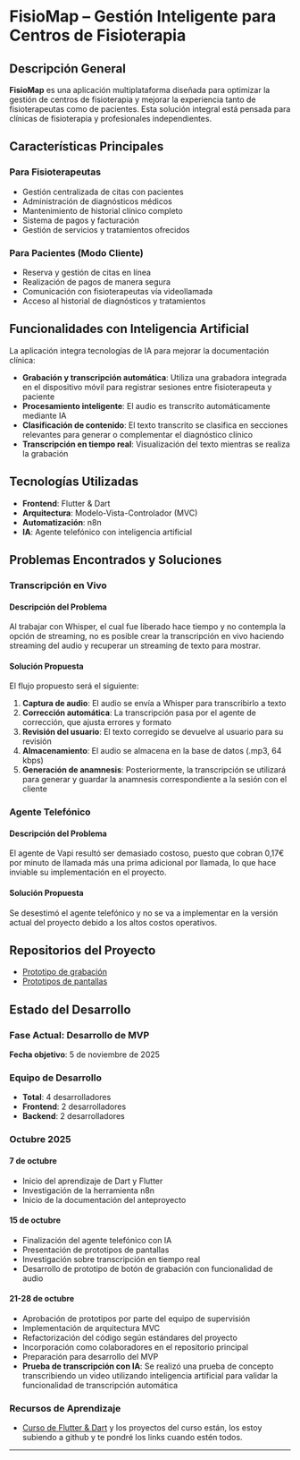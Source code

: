 # FisioMap – Gestión Inteligente para Centros de Fisioterapia

## Descripción General

**FisioMap** es una aplicación multiplataforma diseñada para optimizar la gestión de centros de fisioterapia y mejorar la experiencia tanto de fisioterapeutas como de pacientes. Esta solución integral está pensada para clínicas de fisioterapia y profesionales independientes.

## Características Principales

### Para Fisioterapeutas
- Gestión centralizada de citas con pacientes
- Administración de diagnósticos médicos
- Mantenimiento de historial clínico completo
- Sistema de pagos y facturación
- Gestión de servicios y tratamientos ofrecidos

### Para Pacientes (Modo Cliente)
- Reserva y gestión de citas en línea
- Realización de pagos de manera segura
- Comunicación con fisioterapeutas vía videollamada
- Acceso al historial de diagnósticos y tratamientos

## Funcionalidades con Inteligencia Artificial

La aplicación integra tecnologías de IA para mejorar la documentación clínica:

- **Grabación y transcripción automática**: Utiliza una grabadora integrada en el dispositivo móvil para registrar sesiones entre fisioterapeuta y paciente
- **Procesamiento inteligente**: El audio es transcrito automáticamente mediante IA
- **Clasificación de contenido**: El texto transcrito se clasifica en secciones relevantes para generar o complementar el diagnóstico clínico
- **Transcripción en tiempo real**: Visualización del texto mientras se realiza la grabación

## Tecnologías Utilizadas

- **Frontend**: Flutter & Dart
- **Arquitectura**: Modelo-Vista-Controlador (MVC)
- **Automatización**: n8n
- **IA**: Agente telefónico con inteligencia artificial

## Problemas Encontrados y Soluciones

### Transcripción en Vivo

#### Descripción del Problema
Al trabajar con Whisper, el cual fue liberado hace tiempo y no contempla la opción de streaming, no es posible crear la transcripción en vivo haciendo streaming del audio y recuperar un streaming de texto para mostrar.

#### Solución Propuesta
El flujo propuesto será el siguiente:

1. **Captura de audio**: El audio se envía a Whisper para transcribirlo a texto
2. **Corrección automática**: La transcripción pasa por el agente de corrección, que ajusta errores y formato
3. **Revisión del usuario**: El texto corregido se devuelve al usuario para su revisión
4. **Almacenamiento**: El audio se almacena en la base de datos (.mp3, 64 kbps)
5. **Generación de anamnesis**: Posteriormente, la transcripción se utilizará para generar y guardar la anamnesis correspondiente a la sesión con el cliente

### Agente Telefónico

#### Descripción del Problema
El agente de Vapi resultó ser demasiado costoso, puesto que cobran 0,17€ por minuto de llamada más una prima adicional por llamada, lo que hace inviable su implementación en el proyecto.

#### Solución Propuesta
Se desestimó el agente telefónico y no se va a implementar en la versión actual del proyecto debido a los altos costos operativos.

## Repositorios del Proyecto

- [Prototipo de grabación](https://github.com/a-fernandez21/prueba_boton_grabar)
- [Prototipos de pantallas](https://github.com/a-fernandez21/screens_fisiomap)

## Estado del Desarrollo

### Fase Actual: Desarrollo de MVP
**Fecha objetivo**: 5 de noviembre de 2025

### Equipo de Desarrollo
- **Total**: 4 desarrolladores
- **Frontend**: 2 desarrolladores
- **Backend**: 2 desarrolladores


### Octubre 2025

#### 7 de octubre
- Inicio del aprendizaje de Dart y Flutter
- Investigación de la herramienta n8n
- Inicio de la documentación del anteproyecto

#### 15 de octubre
- Finalización del agente telefónico con IA
- Presentación de prototipos de pantallas
- Investigación sobre transcripción en tiempo real
- Desarrollo de prototipo de botón de grabación con funcionalidad de audio

#### 21-28 de octubre
- Aprobación de prototipos por parte del equipo de supervisión
- Implementación de arquitectura MVC
- Refactorización del código según estándares del proyecto
- Incorporación como colaboradores en el repositorio principal
- Preparación para desarrollo del MVP
- **Prueba de transcripción con IA**: Se realizó una prueba de concepto transcribiendo un video utilizando inteligencia artificial para validar la funcionalidad de transcripción automática

### Recursos de Aprendizaje

- [Curso de Flutter & Dart](https://www.udemy.com/course/learn-flutter-dart-to-build-ios-android-apps/) y los proyectos del curso están, los estoy subiendo a github y te pondré los links cuando estén todos.

---


